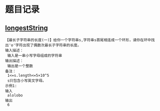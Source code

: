 # 题目记录
## [longestString](https://github.com/Bllose/PracticeJava/blob/main/java/longest/longestString.java)
```
【最长子字符串的长度(一)】给你一个字符串s,字符串s首尾相连成一个环形，请你在环中找出'o'字符出现了偶数次最长子字符串的长度。
输入描述：
 输入是一串小写字母组成的字符串
输出描述：
 输出是一个整数
备注：
 1<=s.length<=5×10^5
 s只包含小写英文字母。
示例1:
输入
 alolobo
输出
 6
```
